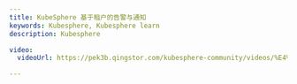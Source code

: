 ```yaml
---
title: KubeSphere 基于租户的告警与通知 
keywords: Kubesphere, Kubesphere learn
description: Kubesphere

video:
  videoUrl: https://pek3b.qingstor.com/kubesphere-community/videos/%E4%BA%91%E5%8E%9F%E7%94%9F%E5%AE%9E%E6%88%98/%E7%AC%AC%E4%BA%8C%E6%9C%9F/56%E3%80%81%E7%9B%91%E6%8E%A7%E4%B8%8E%E5%91%8A%E8%AD%A6-KubeSphere%20%E5%9F%BA%E4%BA%8E%E7%A7%9F%E6%88%B7%E7%9A%84%E5%91%8A%E8%AD%A6%E4%B8%8E%E9%80%9A%E7%9F%A5.mp4 

---
```

